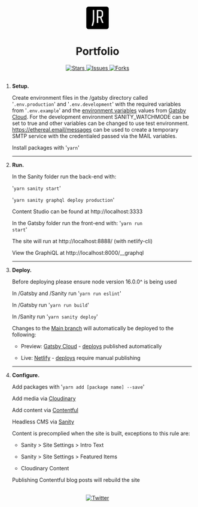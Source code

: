 <!--
For better readability, use markdown preview.
VS Code:  ctrl-shift-v
Atom:     ctrl-shift-m
-->

<p align="center">
  <a href="https://jasonreid.dev">
    <img alt="Netlify Site" src="gatsby/src/images/icon.png" width="60" />
  </a>
</p>
<h1 align="center">
  Portfolio
</h1>
<div align="center">
  <a href="https://github.com/JasonReidd/Portfolio/stargazers">
    <img src="https://img.shields.io/github/stars/JasonReidd/Portfolio" alt="Stars">
  </a>
  <a href="https://github.com/JasonReidd/Portfolio/issues">
    <img src="https://img.shields.io/github/issues/JasonReidd/Portfolio" alt="Issues">
  </a>
  <a href="https://github.com/JasonReidd/Portfolio/network/members">
    <img src="https://img.shields.io/github/forks/JasonReidd/Portfolio" alt="Forks">
  </a>
  </div>
<br>

1. **Setup.**

   Create environment files in the /gatsby directory called
   '<code>.env.production</code>' and '<code>.env.development</code>'
   with the required variables from
   '<code>.env.example</code>' and the [environment variables](https://www.gatsbyjs.com/dashboard/f823cde4-1e85-4ece-87b4-ad2a6f0a2225/sites/df7b65ef-b4c5-4b57-9bda-58b55c54665d/settings/general#env-vars) values from [Gatsby Cloud](https://www.gatsbyjs.com/dashboard/f823cde4-1e85-4ece-87b4-ad2a6f0a2225/sites/df7b65ef-b4c5-4b57-9bda-58b55c54665d).
   For the development environment SANITY_WATCHMODE can be set to true and other variables can be changed to use test environment. https://ethereal.email/messages can be used to create a temporary SMTP service with the credentialed passed via the MAIL variables.

   Install packages with
   '<code>yarn</code>'
   <hr/>

2. **Run.**

   In the Sanity folder run the back-end with:

   '<code>yarn sanity start</code>'

   '<code>yarn sanity graphql deploy production</code>'

   Content Studio can be found at http://localhost:3333

   In the Gatsby folder run the front-end with:
   '<code>yarn run start</code>'

   The site will run at http://localhost:8888/ (with netlify-cli)

   View the GraphiQL at http://localhost:8000/__graphql
   <hr/>

3. **Deploy.**

   Before deploying please ensure node version 16.0.0^ is being used

   In /Gatsby and /Sanity run '<code>yarn run eslint</code>'

   In /Gatsby run '<code>yarn run build</code>'

   In /Sanity run '<code>yarn sanity deploy</code>'

   Changes to the [Main branch](https://github.com/JasonReidd/Portfolio/tree/main) will automatically be deployed to the following:

   - Preview: [Gatsby Cloud](https://jasonreidd.gtsb.io) - [deploys](https://www.gatsbyjs.com/dashboard/f823cde4-1e85-4ece-87b4-ad2a6f0a2225/sites/df7b65ef-b4c5-4b57-9bda-58b55c54665d/deploys) published automatically

   - Live: [Netlify](https://jasonreid.dev) - [deploys](https://app.netlify.com/sites/jasonreidd/deploys) require manual publishing
   <hr/>

4. **Configure.**

   Add packages with '<code>yarn add [package name] --save</code>'

   Add media via [Cloudinary](https://cloudinary.com/console/c-5efd2802d1af5a180a41cae9a4a86a/media_library/folders/391c080a206c2cca6c6dd6aaea482748)

   Add content via [Contentful](https://app.contentful.com/spaces/0dlrb1xtuolg/entries)

   Headless CMS via [Sanity](https://www.sanity.io/manage/personal/project/a3mxaqcs)

   Content is precomplied when the site is built, exceptions to this rule are:
   
   - Sanity > Site Settings > Intro Text

   - Sanity > Site Settings > Featured Items

   - Cloudinary Content

    Publishing Contentful blog posts will rebuild the site

<br/>

<div align="center">
  <a href="https://twitter.com/intent/tweet?text=Wow:&url=https%3A%2F%2Fgithub.com%2FJasonReidd%2FPortfolio">
    <img src="https://img.shields.io/twitter/url?label=Share%20via%20Twitter&logoColor=black&url=https%3A%2F%2Fgithub.com%2FJasonReidd%2FPortfolio" alt="Twitter">
  </a>
</div>

